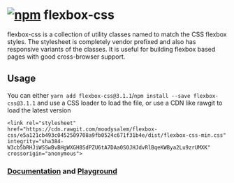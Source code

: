 # [![npm](https://img.shields.io/npm/v/flexbox-css.svg?maxAge=3600)](https://www.npmjs.com/package/flexbox-css) flexbox-css
flexbox-css is a collection of utility classes named to match the CSS flexbox styles. The stylesheet is completely vendor prefixed and also has responsive variants of the classes. It is useful for building flexbox based pages with good cross-browser support.

## Usage
You can either `yarn add flexbox-css@3.1.1`/`npm install --save flexbox-css@3.1.1` and use a CSS loader to load the file, or use a CDN like rawgit to load the latest version

    <link rel="stylesheet" href="https://cdn.rawgit.com/moodysalem/flexbox-css/e5a121cb493c0452509708a9fb0524c671f31b4e/dist/flexbox-css-min.css" integrity="sha384-W3cb5bRHJiWSSwBvBHgWXGH8SdPZU6tA7DAa0S0JHJdvRlBqeKWBya2Lu9zrUMXK" crossorigin="anonymous">
### [Documentation](https://moodysalem.com/flexbox-css/) and [Playground](https://moodysalem.com/flexbox-css/interactive)
